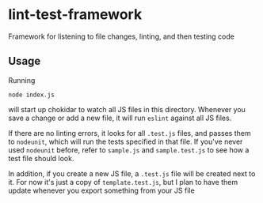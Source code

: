 # lint-test-framework

Framework for listening to file changes, linting, and then testing code

## Usage


Running

```
node index.js
```

will start up chokidar to watch all JS files in this directory. Whenever you save a change or add a new file, it will run `eslint` against all JS files.

If there are no linting errors, it looks for all `.test.js` files, and passes them to `nodeunit`, which will run the tests specified in that file. If you've never used `nodeunit` before, refer to `sample.js` and `sample.test.js` to see how a test file should look.

In addition, if you create a new JS file, a `.test.js` file will be created next to it. For now it's just a copy of `template.test.js`, but I plan to have them update whenever you export something from your JS file
